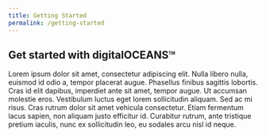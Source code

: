 ```yaml
---
title: Getting Started
permalink: /getting-started
---
```

<h2>Get started with digitalOCEANS<sup style="font-size: 0.4em; top: -1.1em;">TM</sup></h2>

<p>Lorem ipsum dolor sit amet, consectetur adipiscing elit. Nulla libero nulla, euismod id odio a, tempor placerat augue. Phasellus finibus sagittis lobortis. Cras id elit dapibus, imperdiet ante sit amet, tempor augue. Ut accumsan molestie eros. Vestibulum luctus eget lorem sollicitudin aliquam. Sed ac mi risus. Cras rutrum dolor sit amet vehicula consectetur. Etiam fermentum lacus sapien, non aliquam justo efficitur id. Curabitur rutrum, ante tristique pretium iaculis, nunc ex sollicitudin leo, eu sodales arcu nisl id neque.</p>